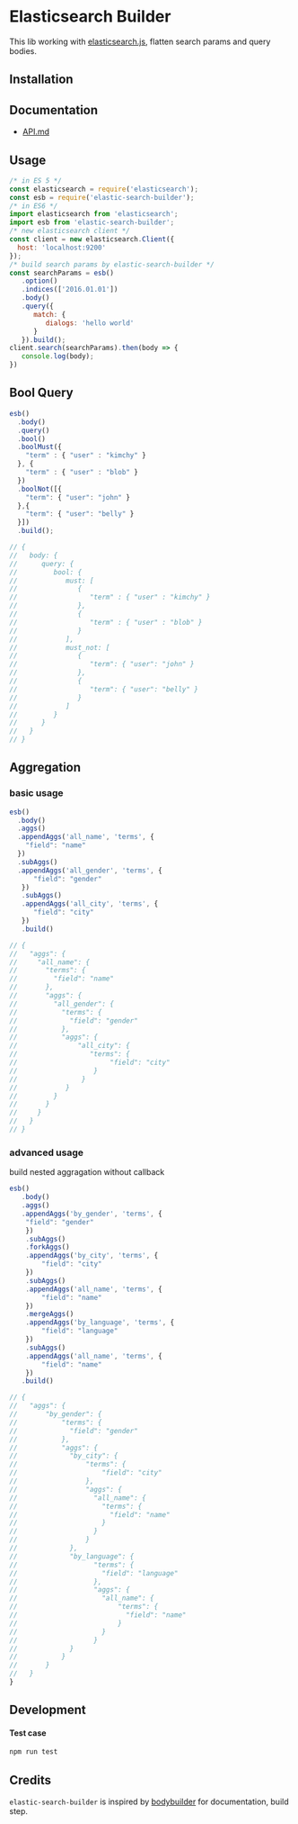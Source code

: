 Elasticsearch Builder
===

This lib working with [elasticsearch.js](https://www.elastic.co/guide/en/elasticsearch/client/javascript-api/current/index.html), flatten search params and  query bodies.

## Installation

## Documentation

* [API.md](./docs/API.md)
## Usage
```javascript
/* in ES 5 */
const elasticsearch = require('elasticsearch');
const esb = require('elastic-search-builder');
/* in ES6 */
import elasticsearch from 'elasticsearch';
import esb from 'elastic-search-builder';
/* new elasticsearch client */
const client = new elasticsearch.Client({
  host: 'localhost:9200'
});
/* build search params by elastic-search-builder */
const searchParams = esb()
   .option()
   .indices(['2016.01.01'])
   .body()
   .query({
      match: {
         dialogs: 'hello world'
      }
   }).build();
client.search(searchParams).then(body => {
   console.log(body);
})
```

## Bool Query
```javascript
esb()
  .body()
  .query()
  .bool()
  .boolMust({
    "term" : { "user" : "kimchy" }
  }, {
    "term" : { "user" : "blob" }
  })
  .boolNot([{
    "term": { "user": "john" }
  },{
    "term": { "user": "belly" }
  }])
  .build();

// {
//   body: {
//      query: {
//         bool: {
//            must: [
//               {
//                  "term" : { "user" : "kimchy" }
//               },
//               {
//                  "term" : { "user" : "blob" }
//               }
//            ],
//            must_not: [
//               {
//                  "term": { "user": "john" }
//               },
//               {
//                  "term": { "user": "belly" }
//               }
//            ]
//         }
//      }
//   }
// }
```

## Aggregation
### basic usage

```javascript
esb()
  .body()
  .aggs()
  .appendAggs('all_name', 'terms', {
    "field": "name"
  })
  .subAggs()
  .appendAggs('all_gender', 'terms', {
      "field": "gender"
   })
   .subAggs()
   .appendAggs('all_city', 'terms', {
      "field": "city"
   })
   .build()

// {
//   "aggs": {
//     "all_name": {
//       "terms": {
//         "field": "name"
//       },
//       "aggs": {
//         "all_gender": {
//           "terms": {
//             "field": "gender"
//           },
//           "aggs": {
//               "all_city": {
//                  "terms": {
//                       "field": "city"
//                   }
//                }
//            }
//         }
//       }
//     }
//   }
// }
```

### advanced usage
build nested aggragation without callback

```javascript
esb()
   .body()
   .aggs()
   .appendAggs('by_gender', 'terms', {
    "field": "gender"
    })
    .subAggs()
    .forkAggs()
    .appendAggs('by_city', 'terms', {
        "field": "city"
    })
    .subAggs()
    .appendAggs('all_name', 'terms', {
        "field": "name"
    })
    .mergeAggs()
    .appendAggs('by_language', 'terms', {
        "field": "language"
    })
    .subAggs()
    .appendAggs('all_name', 'terms', {
        "field": "name"
    })
   .build()

// {
//   "aggs": {
//       "by_gender": {
//           "terms": {
//             "field": "gender"
//           },
//           "aggs": {
//             "by_city": {
//                 "terms": {
//                     "field": "city"
//                 },
//                 "aggs": {
//                   "all_name": {
//                     "terms": {
//                       "field": "name"
//                     }
//                   }
//                 }
//             },
//             "by_language": {
//                   "terms": {
//                     "field": "language"
//                   },
//                   "aggs": {
//                     "all_name": {
//                         "terms": {
//                           "field": "name"
//                         }
//                     }
//                   }
//             }
//           }
//       }
//   }
}
```

## Development
#### 
#### Test case

```sh
npm run test
```

## Credits
`elastic-search-builder` is inspired by [bodybuilder](https://github.com/danpaz/bodybuilder) for documentation, build step.